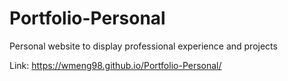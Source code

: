 # Portfolio-Personal
Personal website to display professional experience and projects

Link: https://wmeng98.github.io/Portfolio-Personal/
